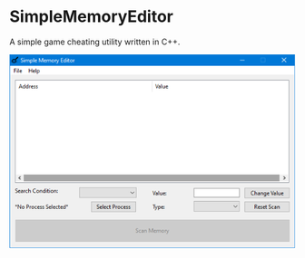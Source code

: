 # SimpleMemoryEditor
A simple game cheating utility written in C++.

![alt text](https://raw.githubusercontent.com/daveymcq/SimpleMemoryEditor/master/data/screenshot.png)

